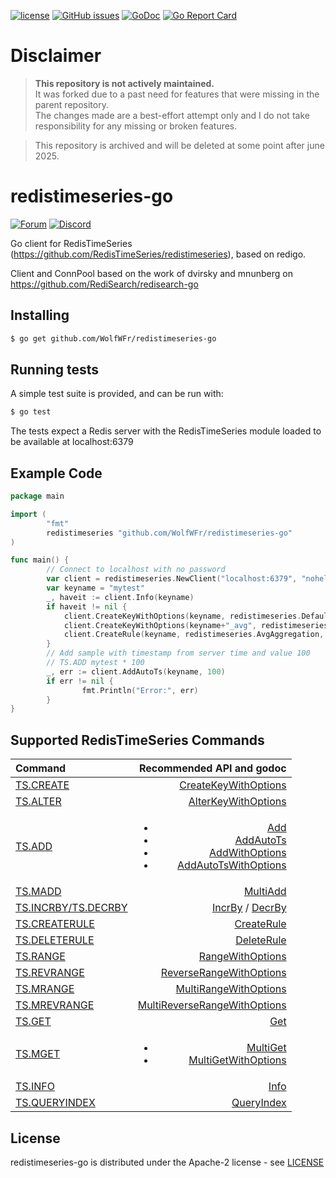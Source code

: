 [![license](https://img.shields.io/github/license/RedisTimeSeries/RedisTimeSeries-go.svg)](https://github.com/RedisTimeSeries/RedisTimeSeries-go)
[![GitHub issues](https://img.shields.io/github/release/WolfWFr/redistimeseries-go.svg)](https://github.com/WolfWFr/redistimeseries-go/releases/latest)
[![GoDoc](https://godoc.org/github.com/WolfWFr/redistimeseries-go?status.svg)](https://godoc.org/github.com/WolfWFr/redistimeseries-go)
[![Go Report Card](https://goreportcard.com/badge/github.com/WolfWFr/redistimeseries-go)](https://goreportcard.com/report/github.com/WolfWFr/redistimeseries-go)

# Disclaimer

> **This repository is not actively maintained.**  
> It was forked due to a past need for features that were missing in the parent
> repository.  
> The changes made are a best-effort attempt only and I do not take
> responsibility for any missing or broken features.

> This repository is archived and will be deleted at some point after june 2025.

# redistimeseries-go

[![Forum](https://img.shields.io/badge/Forum-RedisTimeSeries-blue)](https://forum.redislabs.com/c/modules/redistimeseries)
[![Discord](https://img.shields.io/discord/697882427875393627?style=flat-square)](https://discord.gg/KExRgMb)

Go client for RedisTimeSeries
(https://github.com/RedisTimeSeries/redistimeseries), based on redigo.

Client and ConnPool based on the work of dvirsky and mnunberg on
https://github.com/RediSearch/redisearch-go

## Installing

```sh
$ go get github.com/WolfWFr/redistimeseries-go
```

## Running tests

A simple test suite is provided, and can be run with:

```sh
$ go test
```

The tests expect a Redis server with the RedisTimeSeries module loaded to be
available at localhost:6379

## Example Code

```go
package main

import (
        "fmt"
        redistimeseries "github.com/WolfWFr/redistimeseries-go"
)

func main() {
		// Connect to localhost with no password
        var client = redistimeseries.NewClient("localhost:6379", "nohelp", nil)
        var keyname = "mytest"
        _, haveit := client.Info(keyname)
        if haveit != nil {
			client.CreateKeyWithOptions(keyname, redistimeseries.DefaultCreateOptions)
			client.CreateKeyWithOptions(keyname+"_avg", redistimeseries.DefaultCreateOptions)
			client.CreateRule(keyname, redistimeseries.AvgAggregation, 60, keyname+"_avg")
        }
		// Add sample with timestamp from server time and value 100
        // TS.ADD mytest * 100
        _, err := client.AddAutoTs(keyname, 100)
        if err != nil {
                fmt.Println("Error:", err)
        }
}
```

## Supported RedisTimeSeries Commands

| Command                                                                                     |                                                                                                                                                                                                                                                                                                                                                                                                                        Recommended API and godoc |
| :------------------------------------------------------------------------------------------ | -----------------------------------------------------------------------------------------------------------------------------------------------------------------------------------------------------------------------------------------------------------------------------------------------------------------------------------------------------------------------------------------------------------------------------------------------: |
| [TS.CREATE](https://oss.redislabs.com/redistimeseries/commands/#tscreate)                   |                                                                                                                                                                                                                                                                                                                              [CreateKeyWithOptions](https://godoc.org/github.com/RedisTimeSeries/redistimeseries-go#Client.CreateKeyWithOptions) |
| [TS.ALTER](https://oss.redislabs.com/redistimeseries/commands/#tsalter)                     |                                                                                                                                                                                                                                                                                                                                [AlterKeyWithOptions](https://godoc.org/github.com/RedisTimeSeries/redistimeseries-go#Client.AlterKeyWithOptions) |
| [TS.ADD](https://oss.redislabs.com/redistimeseries/commands/#tsadd)                         | <ul><li>[Add](https://godoc.org/github.com/RedisTimeSeries/redistimeseries-go#Client.Add)</li><li>[AddAutoTs](https://godoc.org/github.com/RedisTimeSeries/redistimeseries-go#Client.AddAutoTs)</li><li>[AddWithOptions](https://godoc.org/github.com/RedisTimeSeries/redistimeseries-go#Client.AddWithOptions)</li><li>[AddAutoTsWithOptions](https://godoc.org/github.com/RedisTimeSeries/redistimeseries-go#Client.AddWithOptions)</li> </ul> |
| [TS.MADD](https://oss.redislabs.com/redistimeseries/commands/#tsmadd)                       |                                                                                                                                                                                                                                                                                                                                                      [MultiAdd](https://godoc.org/github.com/RedisTimeSeries/redistimeseries-go#Client.MultiAdd) |
| [TS.INCRBY/TS.DECRBY](https://oss.redislabs.com/redistimeseries/commands/#tsincrbytsdecrby) |                                                                                                                                                                                                                                                                [IncrBy](https://godoc.org/github.com/RedisTimeSeries/redistimeseries-go#Client.IncrBy) / [DecrBy](https://godoc.org/github.com/RedisTimeSeries/redistimeseries-go#Client.DecrBy) |
| [TS.CREATERULE](https://oss.redislabs.com/redistimeseries/commands/#tscreaterule)           |                                                                                                                                                                                                                                                                                                                                                  [CreateRule](https://godoc.org/github.com/RedisTimeSeries/redistimeseries-go#Client.CreateRule) |
| [TS.DELETERULE](https://oss.redislabs.com/redistimeseries/commands/#tsdeleterule)           |                                                                                                                                                                                                                                                                                                                                                  [DeleteRule](https://godoc.org/github.com/RedisTimeSeries/redistimeseries-go#Client.DeleteRule) |
| [TS.RANGE](https://oss.redislabs.com/redistimeseries/commands/#tsrangetsrevrange)           |                                                                                                                                                                                                                                                                                                                                      [RangeWithOptions](https://godoc.org/github.com/RedisTimeSeries/redistimeseries-go#Client.RangeWithOptions) |
| [TS.REVRANGE](https://oss.redislabs.com/redistimeseries/commands/#tsrangetsrevrange)        |                                                                                                                                                                                                                                                                                                                        [ReverseRangeWithOptions](https://godoc.org/github.com/RedisTimeSeries/redistimeseries-go#Client.ReverseRangeWithOptions) |
| [TS.MRANGE](https://oss.redislabs.com/redistimeseries/commands/#tsmrangetsmrevrange)        |                                                                                                                                                                                                                                                                                                                            [MultiRangeWithOptions](https://godoc.org/github.com/RedisTimeSeries/redistimeseries-go#Client.MultiRangeWithOptions) |
| [TS.MREVRANGE](https://oss.redislabs.com/redistimeseries/commands/#tsmrangetsmrevrange)     |                                                                                                                                                                                                                                                                                                              [MultiReverseRangeWithOptions](https://godoc.org/github.com/RedisTimeSeries/redistimeseries-go#Client.MultiReverseRangeWithOptions) |
| [TS.GET](https://oss.redislabs.com/redistimeseries/commands/#tsget)                         |                                                                                                                                                                                                                                                                                                                                                                [Get](https://godoc.org/github.com/RedisTimeSeries/redistimeseries-go#Client.Get) |
| [TS.MGET](https://oss.redislabs.com/redistimeseries/commands/#tsmget)                       |                                                                                                                                                                                                       <ul><li>[MultiGet](https://godoc.org/github.com/RedisTimeSeries/redistimeseries-go#Client.MultiGet)</li><li> [MultiGetWithOptions](https://godoc.org/github.com/RedisTimeSeries/redistimeseries-go#Client.MultiGetWithOptions) </li> </ul> |
| [TS.INFO](https://oss.redislabs.com/redistimeseries/commands/#tsinfo)                       |                                                                                                                                                                                                                                                                                                                                                              [Info](https://godoc.org/github.com/RedisTimeSeries/redistimeseries-go#Client.Info) |
| [TS.QUERYINDEX](https://oss.redislabs.com/redistimeseries/commands/#tsqueryindex)           |                                                                                                                                                                                                                                                                                                                                                  [QueryIndex](https://godoc.org/github.com/RedisTimeSeries/redistimeseries-go#Client.QueryIndex) |

## License

redistimeseries-go is distributed under the Apache-2 license - see
[LICENSE](LICENSE)
